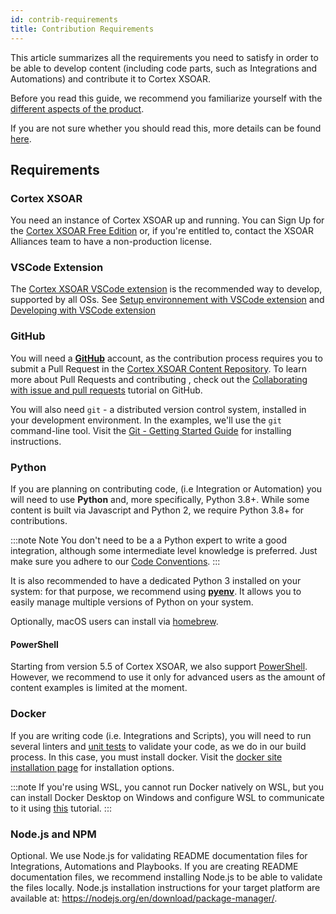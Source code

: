 ```yaml
---
id: contrib-requirements
title: Contribution Requirements
---
```


This article summarizes all the requirements you need to satisfy in order to be able to develop content (including code parts, such as Integrations and Automations) and contribute it to Cortex XSOAR.

Before you read this guide, we recommend you familiarize yourself with the [different aspects of the product](../concepts/getting-started-guide#before-you-start).

If you are not sure whether you should read this, more details can be found [here](../concepts/getting-started-guide#creating-new-content).

## Requirements

### Cortex XSOAR

You need an instance of Cortex XSOAR up and running. You can Sign Up for the [Cortex XSOAR Free Edition](https://start.paloaltonetworks.com/sign-up-for-demisto-free-edition) or, if you're entitled to, contact the XSOAR Alliances team to have a non-production license.

### VSCode Extension

The [Cortex XSOAR VSCode extension](../concepts/vscode-extension.md) is the recommended way to develop, supported by all OSs. See [Setup environnement with VSCode extension](../concepts/vscode-extension.md#setup-content-environment-with-vscode-extension) and [Developing with VSCode extension](../concepts/vscode-extension.md#development-and-debugging)



### GitHub

You will need a **[GitHub](https://github.com)** account, as the contribution process requires you to submit a Pull Request in the [Cortex XSOAR Content Repository](https://github.com/demisto/content). To learn more about Pull Requests and contributing , check out the [Collaborating with issue and pull requests](https://help.github.com/en/github/collaborating-with-issues-and-pull-requests) tutorial on GitHub.


You will also need `git` - a distributed version control system, installed in your development environment. In the examples, we'll use the `git` command-line tool. Visit the [Git - Getting Started Guide](https://git-scm.com/book/en/v2/Getting-Started-Installing-Git) for installing instructions.

### Python

If you are planning on contributing code, (i.e Integration or Automation) you will need to use **Python** and, more specifically, Python 3.8+. While some content is built via Javascript and Python 2, we require Python 3.8+ for contributions.

:::note
Note
You don't need to be a a Python expert to write a good integration, although some intermediate level knowledge is preferred. Just make sure you adhere to our [Code Conventions](../integrations/code-conventions).
:::

It is also recommended to have a dedicated Python 3 installed on your system: for that purpose, we recommend using **[pyenv](https://github.com/pyenv/pyenv)**. It allows you to easily manage multiple versions of Python on your system.

Optionally, macOS users can install via [homebrew](https://docs.brew.sh/Homebrew-and-Python).

#### PowerShell

Starting from version 5.5 of Cortex XSOAR, we also support [PowerShell](../integrations/powershell-code). However, we recommend to use it only for advanced users as the amount of content examples is limited at the moment.

### Docker

If you are writing code (i.e. Integrations and Scripts), you will need to run several linters and [unit tests](../integrations/unit-testing) to validate your code, as we do in our build process. In this case, you must install docker. Visit the [docker site installation page](https://docs.docker.com/install/) for installation options.

:::note
If you're using WSL, you cannot run Docker natively on WSL, but you can install Docker Desktop on Windows and configure WSL to communicate to it using [this](https://nickjanetakis.com/blog/setting-up-docker-for-windows-and-wsl-to-work-flawlessly) tutorial.
:::

### Node.js and NPM
Optional. We use Node.js for validating README documentation files for Integrations, Automations and Playbooks. If you are creating README documentation files, we recommend installing Node.js to be able to validate the files locally. Node.js installation instructions for your target platform are available at: https://nodejs.org/en/download/package-manager/.
